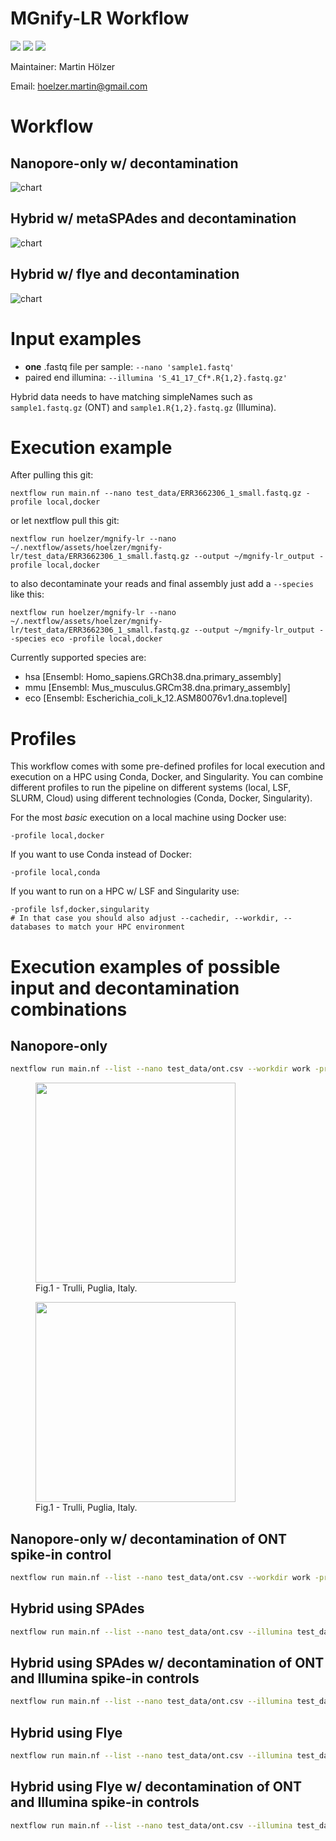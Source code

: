 # MGnify-LR Workflow

![](https://img.shields.io/badge/nextflow-20.01.0-brightgreen)
![](https://img.shields.io/badge/uses-docker-blue.svg)
![](https://img.shields.io/badge/uses-conda-yellow.svg)

Maintainer: Martin H&ouml;lzer

Email: hoelzer.martin@gmail.com

# Workflow

## Nanopore-only w/ decontamination
![chart](figures/chart_ont_clean.png)

## Hybrid w/ metaSPAdes and decontamination
![chart](figures/chart_hybrid_spades_clean.png)

## Hybrid w/ flye and decontamination
![chart](figures/chart_hybrid_flye_clean.png)

# Input examples

* **one** .fastq file per sample: `--nano 'sample1.fastq'`
* paired end illumina: `--illumina 'S_41_17_Cf*.R{1,2}.fastq.gz'`

Hybrid data needs to have matching simpleNames such as ``sample1.fastq.gz`` (ONT) and ``sample1.R{1,2}.fastq.gz`` (Illumina).

# Execution example

After pulling this git:
```
nextflow run main.nf --nano test_data/ERR3662306_1_small.fastq.gz -profile local,docker
```

or let nextflow pull this git:

```
nextflow run hoelzer/mgnify-lr --nano ~/.nextflow/assets/hoelzer/mgnify-lr/test_data/ERR3662306_1_small.fastq.gz --output ~/mgnify-lr_output -profile local,docker
```

to also decontaminate your reads and final assembly just add a ``--species`` like this:

```
nextflow run hoelzer/mgnify-lr --nano ~/.nextflow/assets/hoelzer/mgnify-lr/test_data/ERR3662306_1_small.fastq.gz --output ~/mgnify-lr_output --species eco -profile local,docker
```

Currently supported species are:
* hsa [Ensembl: Homo_sapiens.GRCh38.dna.primary_assembly]
* mmu [Ensembl: Mus_musculus.GRCm38.dna.primary_assembly]
* eco [Ensembl: Escherichia_coli_k_12.ASM80076v1.dna.toplevel]


# Profiles
This workflow comes with some pre-defined profiles for local execution and execution on a HPC using Conda, Docker, and Singularity. You can combine different profiles to run the pipeline on different systems (local, LSF, SLURM, Cloud) using different technologies (Conda, Docker, Singularity). 

For the most _basic_ execution on a local machine using Docker use: 
```
-profile local,docker
```

If you want to use Conda instead of Docker:
```
-profile local,conda
```

If you want to run on a HPC w/ LSF and Singularity use:
```
-profile lsf,docker,singularity
# In that case you should also adjust --cachedir, --workdir, --databases to match your HPC environment
```

# Execution examples of possible input and decontamination combinations

## Nanopore-only 
```bash
nextflow run main.nf --list --nano test_data/ont.csv --workdir work -profile local,docker --output results/test_ont-only
```
<p>
<figure>
<img width="320px" src="ideel/test_ont-only/test_raw_assembly_ideel.png">
<figcaption>Fig.1 - Trulli, Puglia, Italy.</figcaption>
</figure>
<figure>
<img width="320px" src="ideel/test_ont-only/test_polished_ideel.png">
<figcaption>Fig.1 - Trulli, Puglia, Italy.</figcaption>
</figure>
</p>


## Nanopore-only w/ decontamination of ONT spike-in control
```bash
nextflow run main.nf --list --nano test_data/ont.csv --workdir work -profile local,docker -resume --output results/test_ont-only-clean --index_ont clean/ont/DCS.mmi --index_fna clean/assembly/DCS_FNA.mmi
```

## Hybrid using SPAdes 
```bash
nextflow run main.nf --list --nano test_data/ont.csv --illumina test_data/ill.csv --workdir work -profile local,docker -resume --output results/test_hybrid-spades 
```

## Hybrid using SPAdes w/ decontamination of ONT and Illumina spike-in controls
```bash
nextflow run main.nf --list --nano test_data/ont.csv --illumina test_data/ill.csv --workdir work -profile local,docker -resume --output results/test_hybrid-spades-clean --index_ont clean/ont/DCS.mmi --index_fna clean/assembly/NC_001422_DCS.mmi --bbduk clean/NC_001422.fna.gz 
```

## Hybrid using Flye 
```bash
nextflow run main.nf --list --nano test_data/ont.csv --illumina test_data/ill.csv --workdir work -profile local,docker -resume --output results/test_hybrid-flye --assemblerHybrid flye
```

## Hybrid using Flye w/ decontamination of ONT and Illumina spike-in controls
```bash
nextflow run main.nf --list --nano test_data/ont.csv --illumina test_data/ill.csv --workdir work -profile local,docker -resume --output results/test_hybrid-flye-clean --index_ont clean/ont/DCS.mmi --index_fna clean/assembly/NC_001422_DCS.mmi --bbduk clean/NC_001422.fna.gz --assemblerHybrid flye
```
